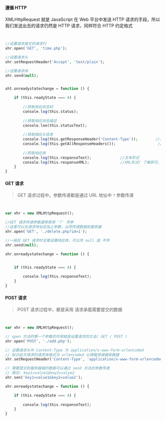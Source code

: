 #### 遵循 HTTP

XMLHttpRequest 就是 JavaScript 在 Web 平台中发送 HTTP 请求的手段，所以我们发送出去的请求仍然是 HTTP 请求，同样符合 HTTP 约定格式

``` php


//设置请求报文的请求行
xhr.open('GET', 'time.php');

//设置请求头
xhr.setRequestHeader('Accept', 'text/plain');

//设置请求体
xhr.send(null);


xht.onreadystatechange = function () {

    if (this.readyState === 4) {
    
        //获取响应状态码
        console.log(this.status);
        
        //获取响应状态描述
        console.loe(this.statusText);
        
        //获取相应头信息
        console.log(this.getResponseHeader('Content-Type'));        //指定响应头
        console.log(this.getAllResponseHeaders());                   //全部响应头
        
        //获取响应体
        console.log(this.responseText);             //文本形式
        console.log(this.responseXML);              //XML形式( 了解即可，已过时很少用 )
    }
}


```


#### GET 请求

> GET 请求过程中，参数传递都是通过 URL 地址中 `?` 参数传递

``` php


var xhr = new XMLHttpRequest();

//GET 请求传递参数通常使用 '?' 传参
//这里可以在请求地址后加上参数，从而传递数据到服务器
xhr.open('GET', './delete.php?id=1');

//一般在 GET 请求时无需设置响应体，可以传 null 或 不传
xhr.send(null);

xhr.onreadystatechange = function () {


    if (this.readyState === 4) {
    
        console.log(this.responseText);
    }
}


```


#### POST 请求

> POST 请求过程中，都是采用 请求承载需要提交的数据


``` php


var xhr = new XMLHttpRequest();

// open 方法的第一个参数的作用就是设置请求的方法( GET / POST )
xhr.open('POST', './add.php');

// 设置请求头中 Content-Type 为 application/x-www-form-urlencoded
// 标识此次请求的请求体格式为 urlencoded 以便服务端接收数据
xhr.setRequestHeader('Content-Type', 'application/x-www-form-urlencoded')

// 需要提交到服务器端的数据可以通过 send 方法的参数传递
// 格式: key1=value1&key2=valye2
xhr.sen('key1=value1&key2=value2');

xhr.onreadystatechange = function () {

    if (this.readyState === 4) {
    
        console.log(this.responseText);
    }
} 


```

















































































